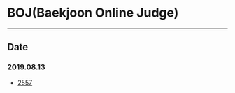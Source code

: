 # BOJ(Baekjoon Online Judge)
---
## Date
### 2019.08.13
- [2557](https://www.acmicpc.net/problem/2557)